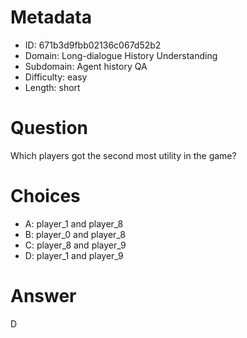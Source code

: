 # Metadata

- ID: 671b3d9fbb02136c067d52b2
- Domain: Long-dialogue History Understanding
- Subdomain: Agent history QA
- Difficulty: easy
- Length: short

# Question

Which players got the second most utility in the game?

# Choices

- A: player_1 and player_8
- B: player_0 and player_8
- C: player_8 and player_9
- D: player_1 and player_9

# Answer

D
